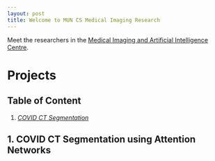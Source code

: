 ```yaml
---
layout: post
title: Welcome to MUN CS Medical Imaging Research
---
```


Meet the researchers in the [Medical Imaging and Artificial Intelligence Centre](https://www.mun.ca/engineering/research/resources/AIinitiative.php).

# Projects

## Table of Content

1. [*COVID CT Segmentation*](#COVIDCTSegmentation)


<div id='COVIDCTSegmentation'/>

## 1. COVID CT Segmentation using Attention Networks

